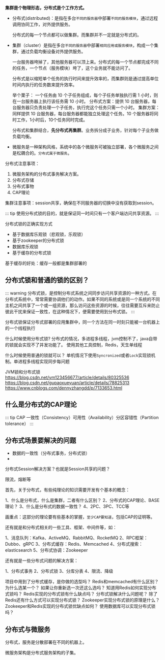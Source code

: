 **集群是个物理形态，分布式是个工作方式。**

- 分布式(distributed)：是指在多台`不同的服务器`中部署`不同的服务模块`，通过远程调用协同工作，对外提供服务。

  分布式的每一个节点都可以做集群。而集群并不一定就是分布式的。


- 集群（cluster）是指在多台`不同的服务器`中部署`相同应用或服务模块`，构成一个集群，通过负载均衡设备对外提供服务。

  一台服务器垮掉了，其他服务器可以顶上来。分布式的每一个节点都完成不同的任务，一个节点（服务模块）垮了，这个业务就不能访问了。

  分布式是以缩短单个任务的执行时间来提升效率的，而集群则是通过提高单位时间内执行的任务数来提升效率。

  举个栗子：
  一个任务由 10 个子任务组成，每个子任务单独执行需 1 小时，则在一台服务器上执行该任务需 10 小时。
  分布式方案：提供 10 台服务器，每台服务器只负责处理一个子任务，执行完这个任务只需一个小时。
  集群方案：同样提供 10 台服务器，每台服务器都能独立处理这个任务。10 个服务器将同时工作，1小时后，10个任务同时完成。

  分布式和集群结合，**先分布式再集群**。业务拆分成子业务，针对每个子业务做负载均衡。

- 微服务是一种架构风格，系统中的各个微服务可被独立部署，各个微服务之间是松耦合的。`分布式属于微服务`。


分布式注意事项：
1. 微服务架构的分布式事务解决方案。
2. 分布式存储
3. 分布式事物
4. CAP理论


集群注意事项：session共享，确保在不同服务器的切换中没有获取到session。


::: tip
使用分布式锁的目的，就是保证同一时间只有一个客户端访问共享资源。
:::


分布式锁的正确实现方式
- 基于数据库乐观锁（悲观锁，乐观锁）
- 基于zookeeper的分布式锁
- 数据库乐观锁
- 基于缓存的分布式锁

基于缓存的好处：缓存一般都是集群部署的


## 分布式锁和普通的锁的区别？

::: warning
分布式锁，是控制分布式系统之间同步访问共享资源的一种方式。在分布式系统中，常常需要协调他们的动作。如果不同的系统或是同一个系统的不同主机之间共享了一个或一组资源，那么访问这些资源的时候，往往需要互斥来防止彼此干扰来保证一致性，在这种情况下，便需要使用到分布式锁。
:::

分布式锁保证分布式部署的应用集群中，同一个方法在同一时刻只能被一台机器上的一个线程执行



什么时候使用分布式锁?
分布式的情况，多进程多线程，jvm控制不了，java自带的锁就会实现不了并发功能了。
使用其他工具控制，Redis，天生单线程

什么时候使用普通的锁就可以？
单机情况下使用`Syncronized`或者`Lock`实现锁机制。单进程多线程实现同步每问题


JVM锁和分布式锁
https://blog.csdn.net/ym123456677/article/details/80325536
https://blog.csdn.net/gupaoxueyuan/article/details/78825313
https://www.cnblogs.com/dennyzhangdd/p/7133653.html


## 什么是分布式的CAP理论
::: tip CAP
一致性（Consistency）可用性（Availability）分区容错性（Partition tolerance）
:::


## 分布式场景要解决的问题

- 数据的一致性（分布式事务，分布式锁）
-


分布式Session解决方案？也就是Session共享的问题？

限流，熔断等


首先，关于分布式，有些纯理论的知识需要开发有个基本的概念：

1、什么是分布式，什么是集群，二者有什么区别？
2、分布式的CAP理论、BASE理论？
3、什么是分布式的数据一致性？
4、2PC、3PC、TCC等

画重点：这部分的理论要有些基本的掌握，`至少CAP要知道`，包括CAP的证明等。

还有就是和分布式相关的一些工具、框架、中间件等，如：

1、消息队列：Kafka、ActiveMQ、RabbitMQ、RocketMQ
2、RPC框架：Dubbo、gRPC
3、分布式缓存：Redis、Memcached
4、分布式搜索：elasticsearch
5、分布式协调：Zookeeper

还有就是一些分布式问题的解决方案：

1、分布式事务
2、分布式锁
3、分库分表
4、限流、降级

项目中用到了分布式缓存，是你做的选型吗？
Redis和memcached有什么区别？为什么选某一个？
如果让你重新选一次还这么选吗？
知道用Redis如何实现分布式锁吗？
Redis实现的分布式锁有什么缺点吗？
分布式锁解决什么问题呢？
除了Redis还有什么方式可以实现分布式锁？
Zookeeper实现分布式锁的原理是什么？
Zookeeper和Redis实现的分布式锁优缺点如何？
使用数据库可以实现分布式锁吗？

## 分布式与微服务
分布式，服务是分散部署在不同的机器上。

微服务架构是分布式服务架构的子集。